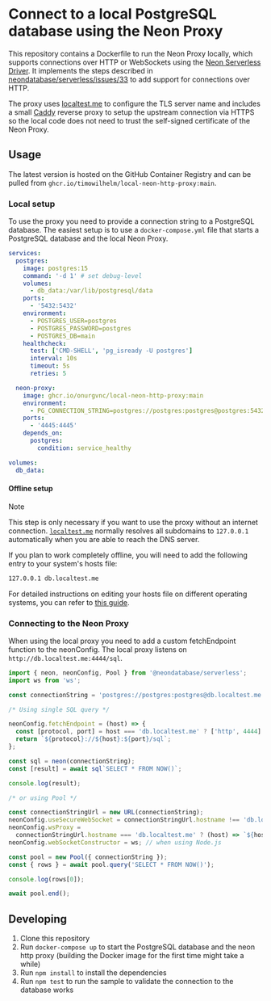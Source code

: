 # Connect to a local PostgreSQL database using the Neon Proxy

This repository contains a Dockerfile to run the Neon Proxy locally, which supports connections over
HTTP or WebSockets using the [Neon Serverless Driver](https://github.com/neondatabase/serverless).
It implements the steps described in
[neondatabase/serverless/issues/33](https://github.com/neondatabase/serverless/issues/33#issuecomment-1634853042)
to add support for connections over HTTP.

The proxy uses [localtest.me](https://readme.localtest.me/) to configure the TLS server name and
includes a small [Caddy](https://caddyserver.com/) reverse proxy to setup the upstream connection
via HTTPS so the local code does not need to trust the self-signed certificate of the Neon Proxy.

## Usage

The latest version is hosted on the GitHub Container Registry and can be pulled from
`ghcr.io/timowilhelm/local-neon-http-proxy:main`.

### Local setup

To use the proxy you need to provide a connection string to a PostgreSQL database. The easiest setup
is to use a `docker-compose.yml` file that starts a PostgreSQL database and the local Neon Proxy.

```yaml
services:
  postgres:
    image: postgres:15
    command: '-d 1' # set debug-level
    volumes:
      - db_data:/var/lib/postgresql/data
    ports:
      - '5432:5432'
    environment:
      - POSTGRES_USER=postgres
      - POSTGRES_PASSWORD=postgres
      - POSTGRES_DB=main
    healthcheck:
      test: ['CMD-SHELL', 'pg_isready -U postgres']
      interval: 10s
      timeout: 5s
      retries: 5

  neon-proxy:
    image: ghcr.io/onurgvnc/local-neon-http-proxy:main
    environment:
      - PG_CONNECTION_STRING=postgres://postgres:postgres@postgres:5432/main
    ports:
      - '4445:4445'
    depends_on:
      postgres:
        condition: service_healthy

volumes:
  db_data:
```

#### Offline setup

> [!NOTE]
> This step is only necessary if you want to use the proxy without an internet connection.
> [`localtest.me`](https://readme.localtest.me/) normally resolves all subdomains to `127.0.0.1`
> automatically when you are able to reach the DNS server.

If you plan to work completely offline, you will need to add the following entry to your system's
hosts file:

```txt
127.0.0.1 db.localtest.me
```

For detailed instructions on editing your hosts file on different operating systems, you can refer
to [this guide](https://www.hostinger.in/tutorials/how-to-edit-hosts-file).

### Connecting to the Neon Proxy

When using the local proxy you need to add a custom fetchEndpoint function to the neonConfig. The
local proxy listens on `http://db.localtest.me:4444/sql`.

```js
import { neon, neonConfig, Pool } from '@neondatabase/serverless';
import ws from 'ws';

const connectionString = 'postgres://postgres:postgres@db.localtest.me:5432/main';

/* Using single SQL query */

neonConfig.fetchEndpoint = (host) => {
  const [protocol, port] = host === 'db.localtest.me' ? ['http', 4444] : ['https', 443];
  return `${protocol}://${host}:${port}/sql`;
};

const sql = neon(connectionString);
const [result] = await sql`SELECT * FROM NOW()`;

console.log(result);

/* or using Pool */

const connectionStringUrl = new URL(connectionString);
neonConfig.useSecureWebSocket = connectionStringUrl.hostname !== 'db.localtest.me';
neonConfig.wsProxy =
  connectionStringUrl.hostname === 'db.localtest.me' ? (host) => `${host}:4444/v1` : undefined;
neonConfig.webSocketConstructor = ws; // when using Node.js

const pool = new Pool({ connectionString });
const { rows } = await pool.query('SELECT * FROM NOW()');

console.log(rows[0]);

await pool.end();
```

## Developing

1. Clone this repository
2. Run `docker-compose up` to start the PostgreSQL database and the neon http proxy (building the
   Docker image for the first time might take a while)
3. Run `npm install` to install the dependencies
4. Run `npm test` to run the sample to validate the connection to the database works
